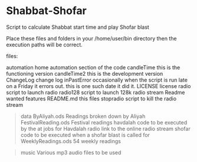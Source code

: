 Shabbat-Shofar
==============

Script to calculate Shabbat start time and play Shofar blast


Place these files and folders in your /home/user/bin directory then the execution paths will be correct.

files:

automation		home automation section of the code
candleTime		this is the functioning version
candleTime2		this is the development version
ChangeLog		change log
inPastError		occasionally when the script is run late on a Friday it errors out. this is one such date it did it.
LICENSE			license
radio			script to launch radio
radio128			script to launch 128k radio stream
Readme			wanted features
README.md		this files
stopradio		script to kill the radio stream

> data
      ByAliyah.ods		Readings broken down by Aliyah
      FestivalReading.ods	Festival readings
      havdalah			code to be executed by the at jobs for Havdalah
      radio			link to the online radio stream
      shofar			code to be executed when a shofar blast is called for
      WeeklyReadings.ods	54 weekly readings
      
> music		Various mp3 audio files to be used